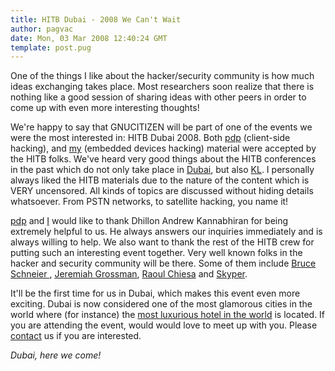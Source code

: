 ```yaml
---
title: HITB Dubai - 2008 We Can't Wait
author: pagvac
date: Mon, 03 Mar 2008 12:40:24 GMT
template: post.pug
---
```


One of the things I like about the hacker/security community is how much ideas exchanging takes place. Most researchers soon realize that there is nothing like a good session of sharing ideas with other peers in order to come up with even more interesting thoughts!

We're happy to say that GNUCITIZEN will be part of one of the events we were the most interested in: HITB Dubai 2008. Both [pdp](http://conference.hackinthebox.org/hitbsecconf2008dubai/?page_id=181) (client-side hacking), and [my](http://conference.hackinthebox.org/hitbsecconf2008dubai/?page_id=186) (embedded devices hacking) material were accepted by the HITB folks. We've heard very good things about the HITB conferences in the past which do not only take place in [Dubai](http://en.wikipedia.org/wiki/Dubai), but also [KL](http://en.wikipedia.org/wiki/Kuala_Lumpur). I personally always liked the HITB materials due to the nature of the content which is VERY uncensored. All kinds of topics are discussed without hiding details whatsoever. From PSTN networks, to satellite hacking, you name it!

[pdp](http://www.gnucitizen.org/about/pdp) and [I](http://www.gnucitizen.org/about/ap) would like to thank Dhillon Andrew Kannabhiran for being extremely helpful to us. He always answers our inquiries immediately and is always willing to help. We also want to thank the rest of the HITB crew for putting such an interesting event together. Very well known folks in the hacker and security community will be there. Some of them include [Bruce Schneier 
](http://www.schneier.com/blog/), [Jeremiah Grossman](http://jeremiahgrossman.blogspot.com/), [Raoul Chiesa](http://www.isecom.org/team.shtml) and [Skyper](http://wiki.thc.org/gsm).

It'll be the first time for us in Dubai, which makes this event even more exciting. Dubai is now considered one of the most glamorous cities in the world where (for instance) the [most luxurious hotel in the world](http://www.burj-al-arab.com/) is located. If you are attending the event, would would love to meet up with you. Please [contact](http://www.gnucitizen.org/contact/) us if you are interested.

_Dubai, here we come!_
